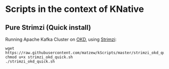 # Scripts in the context of KNative

## Pure Strimzi (Quick install)

Running Apache Kafka Cluster on [OKD](https://okd.io), using [Strimzi](http://strimzi.io):

```
wget https://raw.githubusercontent.com/matzew/kScripts/master/strimzi_okd_quick.sh
chmod u+x strimzi_okd_quick.sh
./strimzi_okd_quick.sh
```

